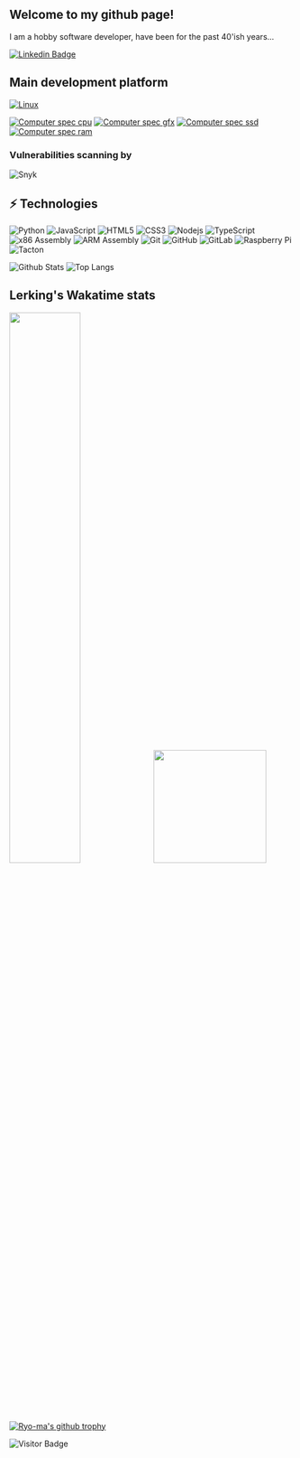 ## Welcome to my github page!

I am a hobby software developer, have been for the past 40'ish years...

[![Linkedin Badge](https://img.shields.io/badge/-Lerking-blue?style=flat-square&logo=Linkedin&logoColor=white&link=https://dk.linkedin.com/in/jan-lerking-10577892)](https://dk.linkedin.com/in/jan-lerking-10577892)

## Main development platform
[![Linux](https://img.shields.io/badge/MINT-19.3_(tricia)-87CF3E?style=for-the-badge&logo=linux-mint&logoColor=white)]()

[![Computer spec cpu](https://img.shields.io/badge/Core_i7-9750H-0071C5?style=for-the-badge&logo=intel&logoColor=white)]()
[![Computer spec gfx](https://img.shields.io/badge/GeForce-GTX_1660_Ti-76B900?style=for-the-badge&logo=nvidia&logoColor=white)]()
[![Computer spec ssd](https://img.shields.io/badge/SSD_860_EVO-1TB-1428A0?style=for-the-badge&logo=samsung&logoColor=white)]()
[![Computer spec ram](https://img.shields.io/badge/memory-16GB-red)]()

### Vulnerabilities scanning by
![Snyk](https://img.shields.io/badge/-Snyk-4C4A73?style=flat-square&logo=Snyk)

## ⚡ Technologies

![Python](https://img.shields.io/badge/-Python-black?style=flat-square&logo=Python)
![JavaScript](https://img.shields.io/badge/-JavaScript-black?style=flat-square&logo=javascript)
![HTML5](https://img.shields.io/badge/-HTML5-E34F26?style=flat-square&logo=html5&logoColor=white)
![CSS3](https://img.shields.io/badge/-CSS3-1572B6?style=flat-square&logo=css3)
![Nodejs](https://img.shields.io/badge/-Nodejs-black?style=flat-square&logo=Node.js)
![TypeScript](https://img.shields.io/badge/-TypeScript-007ACC?style=flat-square&logo=typescript)
![x86 Assembly](https://img.shields.io/badge/x86-Assembly-lightgrey)
![ARM Assembly](https://img.shields.io/badge/ARM-Assembly-lightgrey)
![Git](https://img.shields.io/badge/-Git-black?style=flat-square&logo=git)
![GitHub](https://img.shields.io/badge/-GitHub-181717?style=flat-square&logo=github)
![GitLab](https://img.shields.io/badge/-GitLab-FCA121?style=flat-square&logo=gitlab)
![Raspberry Pi](https://img.shields.io/badge/-Raspberry%20Pi-C51A4A?style=flat-square&logo=Raspberry-Pi)
![Tacton](https://img.shields.io/badge/Tacton-TCStudio-orange)

![Github Stats](https://github-readme-stats.vercel.app/api?username=Lerking&count_private=true&show_icons=true&include_all_commits=true)
![Top Langs](https://github-readme-stats.vercel.app/api/top-langs/?username=Lerking&hide=TeX&layout=compact)

## Lerking's Wakatime stats
<p float=left>
    <img src="https://wakatime.com/share/@Lerking/1d71b93f-ab07-4952-a362-daf37613781e.svg" width=50%/>
    <img src="https://wakatime.com/share/@Lerking/75b08ecc-1583-4bf6-96e4-d28660651355.svg" width=200/>
</p>


[![Ryo-ma's github trophy](https://github-profile-trophy.vercel.app/?username=Lerking&row=1)](https://github.com/ryo-ma/github-profile-trophy)

![Visitor Badge](https://visitor-badge.laobi.icu/badge?page_id=Lerking.Lerking)
